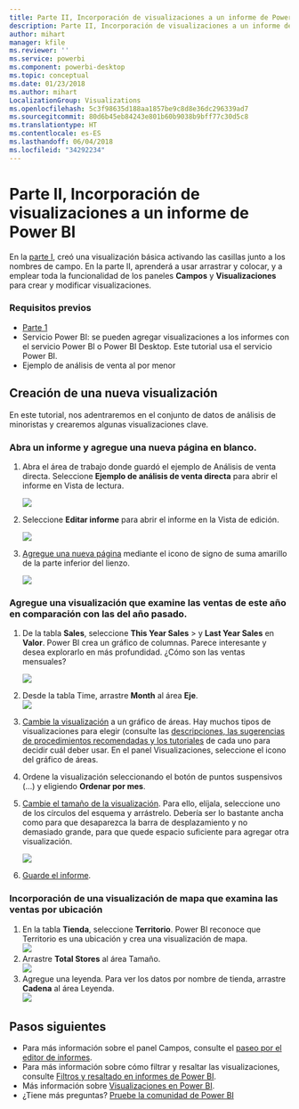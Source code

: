 ```yaml
---
title: Parte II, Incorporación de visualizaciones a un informe de Power BI
description: Parte II, Incorporación de visualizaciones a un informe de Power BI
author: mihart
manager: kfile
ms.reviewer: ''
ms.service: powerbi
ms.component: powerbi-desktop
ms.topic: conceptual
ms.date: 01/23/2018
ms.author: mihart
LocalizationGroup: Visualizations
ms.openlocfilehash: 5c3f98635d188aa1857be9c8d8e36dc296339ad7
ms.sourcegitcommit: 80d6b45eb84243e801b60b9038b9bff77c30d5c8
ms.translationtype: HT
ms.contentlocale: es-ES
ms.lasthandoff: 06/04/2018
ms.locfileid: "34292234"
---
```

# <a name="part-2-add-visualizations-to-a-power-bi-report"></a>Parte II, Incorporación de visualizaciones a un informe de Power BI
En la [parte I](power-bi-report-add-visualizations-ii.md), creó una visualización básica activando las casillas junto a los nombres de campo.  En la parte II, aprenderá a usar arrastrar y colocar, y a emplear toda la funcionalidad de los paneles **Campos** y **Visualizaciones** para crear y modificar visualizaciones.

### <a name="prerequisites"></a>Requisitos previos
- [Parte 1](power-bi-report-add-visualizations-ii.md)
- Servicio Power BI: se pueden agregar visualizaciones a los informes con el servicio Power BI o Power BI Desktop. Este tutorial usa el servicio Power BI. 
- Ejemplo de análisis de venta al por menor

## <a name="create-a-new-visualization"></a>Creación de una nueva visualización
En este tutorial, nos adentraremos en el conjunto de datos de análisis de minoristas y crearemos algunas visualizaciones clave.

### <a name="open-a-report-and-add-a-new-blank-page"></a>Abra un informe y agregue una nueva página en blanco.
1. Abra el área de trabajo donde guardó el ejemplo de Análisis de venta directa. Seleccione **Ejemplo de análisis de venta directa** para abrir el informe en Vista de lectura.
   
   ![](media/power-bi-report-add-visualizations-ii/power-bi-open-report.png)
2. Seleccione **Editar informe** para abrir el informe en la Vista de edición.
   
   ![](media/power-bi-report-add-visualizations-ii/editreport1.png)
3. [Agregue una nueva página](power-bi-report-add-page.md) mediante el icono de signo de suma amarillo de la parte inferior del lienzo.
   
   ![](media/power-bi-report-add-visualizations-ii/pbi_addreportpage.png)

### <a name="add-a-visualization-that-looks-at-this-years-sales-compared-to-last-year"></a>Agregue una visualización que examine las ventas de este año en comparación con las del año pasado.
1. De la tabla **Sales**, seleccione **This Year Sales** >  y **Last Year Sales** en **Valor**. Power BI crea un gráfico de columnas.  Parece interesante y desea explorarlo en más profundidad. ¿Cómo son las ventas mensuales?  
   
   ![](media/power-bi-report-add-visualizations-ii/pbi_part2_4bnew.png)
2. Desde la tabla Time, arrastre **Month** al área **Eje**.  
   ![](media/power-bi-report-add-visualizations-ii/pbi_part2_5newnew.png)
3. [Cambie la visualización](power-bi-report-change-visualization-type.md) a un gráfico de áreas.  Hay muchos tipos de visualizaciones para elegir (consulte las [descripciones, las sugerencias de procedimientos recomendadas y los tutoriales](power-bi-visualization-types-for-reports-and-q-and-a.md) de cada uno para decidir cuál deber usar. En el panel Visualizaciones, seleccione el icono del gráfico de áreas.
4. Ordene la visualización seleccionando el botón de puntos suspensivos (...) y eligiendo **Ordenar por mes**.
5. [Cambie el tamaño de la visualización](power-bi-visualization-move-and-resize.md). Para ello, elíjala, seleccione uno de los círculos del esquema y arrástrelo. Debería ser lo bastante ancha como para que desaparezca la barra de desplazamiento y no demasiado grande, para que quede espacio suficiente para agregar otra visualización.
   
   ![](media/power-bi-report-add-visualizations-ii/pbi_part2_7b.png)
6. [Guarde el informe](service-report-save.md).

### <a name="add-a-map-visualization-that-looks-at-sales-by-location"></a>Incorporación de una visualización de mapa que examina las ventas por ubicación
1. En la tabla **Tienda**, seleccione **Territorio**. Power BI reconoce que Territorio es una ubicación y crea una visualización de mapa.  
   ![](media/power-bi-report-add-visualizations-ii/pbi_part2_8newnew.png)
2. Arrastre **Total Stores** al área Tamaño.  
   ![](media/power-bi-report-add-visualizations-ii/power-bi-add-visual-to-a-reportnew.png)
3. Agregue una leyenda.  Para ver los datos por nombre de tienda, arrastre **Cadena** al área Leyenda.  
   ![](media/power-bi-report-add-visualizations-ii/power-bi-add-visual-to-a-report-3new.png)

## <a name="next-steps"></a>Pasos siguientes
* Para más información sobre el panel Campos, consulte el [paseo por el editor de informes](service-the-report-editor-take-a-tour.md).   
* Para más información sobre cómo filtrar y resaltar las visualizaciones, consulte [Filtros y resaltado en informes de Power BI](power-bi-reports-filters-and-highlighting.md).  
* Más información sobre [Visualizaciones en Power BI](power-bi-report-visualizations.md).  
* ¿Tiene más preguntas? [Pruebe la comunidad de Power BI](http://community.powerbi.com/)

